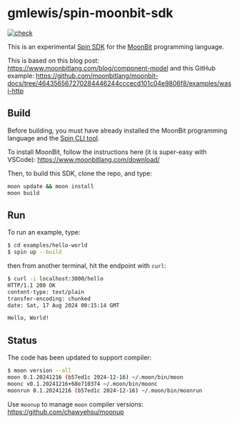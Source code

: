 # gmlewis/spin-moonbit-sdk
[![check](https://github.com/gmlewis/spin-moonbit-sdk/actions/workflows/check.yml/badge.svg)](https://github.com/gmlewis/spin-moonbit-sdk/actions/workflows/check.yml)

This is an experimental [Spin SDK] for the [MoonBit] programming language.

This is based on this blog post: https://www.moonbitlang.com/blog/component-model
and this GitHub example: https://github.com/moonbitlang/moonbit-docs/tree/464356567270284446244cccecd101c04e9806f8/examples/wasi-http

[Spin SDK]: https://www.fermyon.com/spin
[MoonBit]: https://www.moonbitlang.com/

## Build

Before building, you must have already installed the MoonBit programming language
and the [Spin CLI tool].

To install MoonBit, follow the instructions here (it is super-easy with VSCode):
https://www.moonbitlang.com/download/

Then, to build this SDK, clone the repo, and type:

```bash
moon update && moon install
moon build
```

[Spin CLI tool]: https://developer.fermyon.com/spin

## Run

To run an example, type:

```bash
$ cd examples/hello-world
$ spin up --build
```

then from another terminal, hit the endpoint with `curl`:

```bash
$ curl -i localhost:3000/hello
HTTP/1.1 200 OK
content-type: text/plain
transfer-encoding: chunked
date: Sat, 17 Aug 2024 00:15:14 GMT

Hello, World!
```

## Status

The code has been updated to support compiler:

```bash
$ moon version --all
moon 0.1.20241216 (b57ed1c 2024-12-16) ~/.moon/bin/moon
moonc v0.1.20241216+68e710374 ~/.moon/bin/moonc
moonrun 0.1.20241216 (b57ed1c 2024-12-16) ~/.moon/bin/moonrun
```

Use `moonup` to manage `moon` compiler versions:
https://github.com/chawyehsu/moonup
